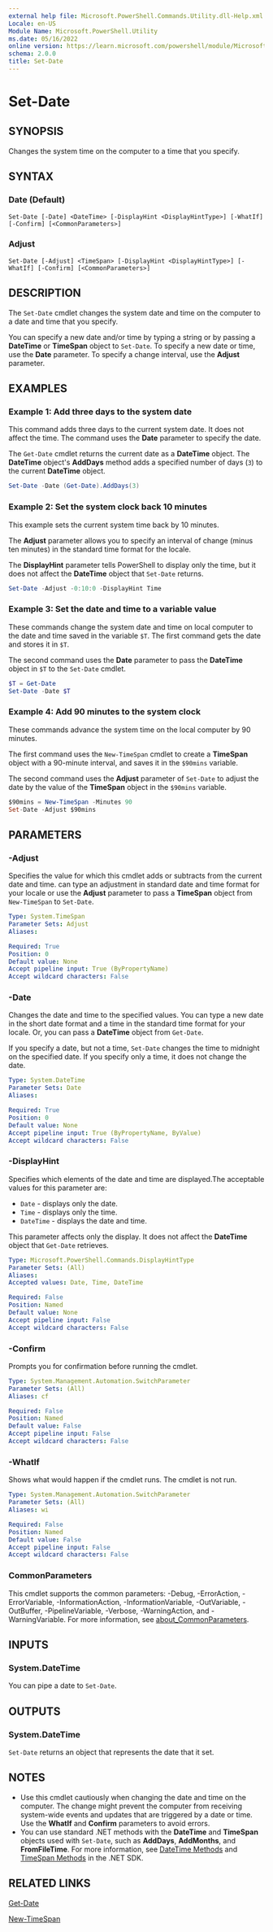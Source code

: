 ```yaml
---
external help file: Microsoft.PowerShell.Commands.Utility.dll-Help.xml
Locale: en-US
Module Name: Microsoft.PowerShell.Utility
ms.date: 05/16/2022
online version: https://learn.microsoft.com/powershell/module/Microsoft.PowerShell.Utility/set-date?view=powershell-7&WT.mc_id=ps-gethelp
schema: 2.0.0
title: Set-Date
---
```

# Set-Date

## SYNOPSIS
Changes the system time on the computer to a time that you specify.

## SYNTAX

### Date (Default)

```
Set-Date [-Date] <DateTime> [-DisplayHint <DisplayHintType>] [-WhatIf] [-Confirm] [<CommonParameters>]
```

### Adjust

```
Set-Date [-Adjust] <TimeSpan> [-DisplayHint <DisplayHintType>] [-WhatIf] [-Confirm] [<CommonParameters>]
```

## DESCRIPTION

The `Set-Date` cmdlet changes the system date and time on the computer to a date and time that you
specify.

You can specify a new date and/or time by typing a string or by passing a **DateTime** or
**TimeSpan** object to `Set-Date`. To specify a new date or time, use the **Date** parameter.
To specify a change interval, use the **Adjust** parameter.

## EXAMPLES

### Example 1: Add three days to the system date

This command adds three days to the current system date. It does not affect the time. The command
uses the **Date** parameter to specify the date.

The `Get-Date` cmdlet returns the current date as a **DateTime** object. The **DateTime** object's
**AddDays** method adds a specified number of days (`3`) to the current **DateTime** object.

```powershell
Set-Date -Date (Get-Date).AddDays(3)
```

### Example 2: Set the system clock back 10 minutes

This example sets the current system time back by 10 minutes.

The **Adjust** parameter allows you to specify an interval of change (minus ten minutes) in the
standard time format for the locale.

The **DisplayHint** parameter tells PowerShell to display only the time, but it does not
affect the **DateTime** object that `Set-Date` returns.

```powershell
Set-Date -Adjust -0:10:0 -DisplayHint Time
```

### Example 3: Set the date and time to a variable value

These commands change the system date and time on local computer to the date and time saved in the
variable `$T`. The first command gets the date and stores it in `$T`.

The second command uses the **Date** parameter to pass the **DateTime** object in `$T` to the
`Set-Date` cmdlet.

```powershell
$T = Get-Date
Set-Date -Date $T
```

### Example 4: Add 90 minutes to the system clock

These commands advance the system time on the local computer by 90 minutes.

The first command uses the `New-TimeSpan` cmdlet to create a **TimeSpan** object with a 90-minute
interval, and saves it in the `$90mins` variable.

The second command uses the **Adjust** parameter of `Set-Date` to adjust the date by the value of
the **TimeSpan** object in the `$90mins` variable.

```powershell
$90mins = New-TimeSpan -Minutes 90
Set-Date -Adjust $90mins
```

## PARAMETERS

### -Adjust

Specifies the value for which this cmdlet adds or subtracts from the current date and time.
can type an adjustment in standard date and time format for your locale or use the **Adjust**
parameter to pass a **TimeSpan** object from `New-TimeSpan` to `Set-Date`.

```yaml
Type: System.TimeSpan
Parameter Sets: Adjust
Aliases:

Required: True
Position: 0
Default value: None
Accept pipeline input: True (ByPropertyName)
Accept wildcard characters: False
```

### -Date

Changes the date and time to the specified values.
You can type a new date in the short date format and a time in the standard time format for your
locale. Or, you can pass a **DateTime** object from `Get-Date`.

If you specify a date, but not a time, `Set-Date` changes the time to midnight on the specified
date. If you specify only a time, it does not change the date.

```yaml
Type: System.DateTime
Parameter Sets: Date
Aliases:

Required: True
Position: 0
Default value: None
Accept pipeline input: True (ByPropertyName, ByValue)
Accept wildcard characters: False
```

### -DisplayHint

Specifies which elements of the date and time are displayed.The acceptable values for this parameter
are:

- `Date` - displays only the date.
- `Time` - displays only the time.
- `DateTime` - displays the date and time.

This parameter affects only the display.
It does not affect the **DateTime** object that `Get-Date` retrieves.

```yaml
Type: Microsoft.PowerShell.Commands.DisplayHintType
Parameter Sets: (All)
Aliases:
Accepted values: Date, Time, DateTime

Required: False
Position: Named
Default value: None
Accept pipeline input: False
Accept wildcard characters: False
```

### -Confirm

Prompts you for confirmation before running the cmdlet.

```yaml
Type: System.Management.Automation.SwitchParameter
Parameter Sets: (All)
Aliases: cf

Required: False
Position: Named
Default value: False
Accept pipeline input: False
Accept wildcard characters: False
```

### -WhatIf

Shows what would happen if the cmdlet runs.
The cmdlet is not run.

```yaml
Type: System.Management.Automation.SwitchParameter
Parameter Sets: (All)
Aliases: wi

Required: False
Position: Named
Default value: False
Accept pipeline input: False
Accept wildcard characters: False
```

### CommonParameters

This cmdlet supports the common parameters: -Debug, -ErrorAction, -ErrorVariable,
-InformationAction, -InformationVariable, -OutVariable, -OutBuffer, -PipelineVariable, -Verbose,
-WarningAction, and -WarningVariable. For more information, see [about_CommonParameters](../Microsoft.PowerShell.Core/About/about_CommonParameters.md).

## INPUTS

### System.DateTime

You can pipe a date to `Set-Date`.

## OUTPUTS

### System.DateTime

`Set-Date` returns an object that represents the date that it set.

## NOTES

- Use this cmdlet cautiously when changing the date and time on the computer. The change might
  prevent the computer from receiving system-wide events and updates that are triggered by a date or
  time. Use the **WhatIf** and **Confirm** parameters to avoid errors.
- You can use standard .NET methods with the **DateTime** and **TimeSpan** objects used with
  `Set-Date`, such as **AddDays**, **AddMonths**, and **FromFileTime**. For more information, see
  [DateTime Methods](/dotnet/api/system.datetime) and
  [TimeSpan Methods](/dotnet/api/system.timespan) in the .NET SDK.

## RELATED LINKS

[Get-Date](Get-Date.md)

[New-TimeSpan](New-TimeSpan.md)
